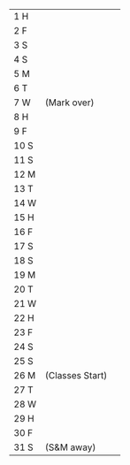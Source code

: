 |      |                 |     |
| ---- | --------------- | --- |
| 1  H |                 |     |
| 2  F |                 |     |
| 3  S |                 |     |
| 4  S |                 |     |
| 5  M |                 |     |
| 6  T |                 |     |
| 7  W | (Mark over)     |     |
| 8  H |                 |     |
| 9  F |                 |     |
| 10 S |                 |     |
| 11 S |                 |     |
| 12 M |                 |     |
| 13 T |                 |     |
| 14 W |                 |     |
| 15 H |                 |     |
| 16 F |                 |     |
| 17 S |                 |     |
| 18 S |                 |     |
| 19 M |                 |     |
| 20 T |                 |     |
| 21 W |                 |     |
| 22 H |                 |     |
| 23 F |                 |     |
| 24 S |                 |     |
| 25 S |                 |     |
| 26 M | (Classes Start) |     |
| 27 T |                 |     |
| 28 W |                 |     |
| 29 H |                 |     |
| 30 F |                 |     |
| 31 S | (S&M away)      |     |



